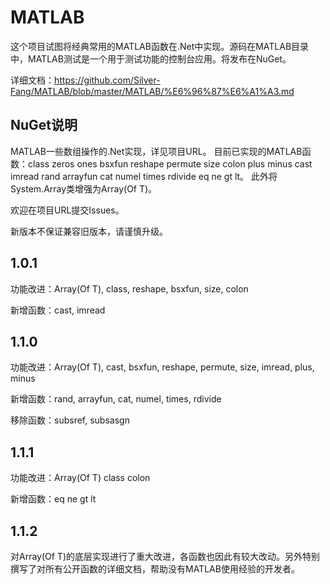 # MATLAB这个项目试图将经典常用的MATLAB函数在.Net中实现。源码在MATLAB目录中，MATLAB测试是一个用于测试功能的控制台应用。将发布在NuGet。详细文档：<https://github.com/Silver-Fang/MATLAB/blob/master/MATLAB/%E6%96%87%E6%A1%A3.md>## NuGet说明MATLAB一些数组操作的.Net实现，详见项目URL。 目前已实现的MATLAB函数：class zeros ones bsxfun reshape permute size colon plus minus cast imread rand arrayfun cat numel times rdivide eq ne gt lt。 此外将System.Array类增强为Array(Of T)。欢迎在项目URL提交Issues。新版本不保证兼容旧版本，请谨慎升级。## 1.0.1功能改进：Array(Of T), class, reshape, bsxfun, size, colon新增函数：cast, imread## 1.1.0功能改进：Array(Of T), cast, bsxfun, reshape, permute, size, imread, plus, minus新增函数：rand, arrayfun, cat, numel, times, rdivide移除函数：subsref, subsasgn## 1.1.1功能改进：Array(Of T) class colon新增函数：eq ne gt lt## 1.1.2对Array(Of T)的底层实现进行了重大改进，各函数也因此有较大改动。另外特别撰写了对所有公开函数的详细文档，帮助没有MATLAB使用经验的开发者。